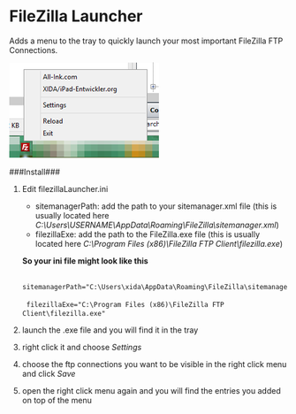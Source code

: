 FileZilla Launcher
============

Adds a menu to the tray to quickly launch your most important FileZilla FTP Connections.

![FileZilla Launcher](https://raw.githubusercontent.com/XIDA/windowstools/master/help/filezillaLauncher/images/filezillaLauncher_01.png)


###Install###
1. Edit filezillaLauncher.ini 
	* sitemanagerPath: add the path to your sitemanager.xml file (this is usually located here *C:\Users\USERNAME\AppData\Roaming\FileZilla\sitemanager.xml*)
	* filezillaExe: add the path to the FileZilla.exe file (this is usually located here *C:\Program Files (x86)\FileZilla FTP Client\filezilla.exe*)

	**So your ini file might look like this**


	    sitemanagerPath="C:\Users\xida\AppData\Roaming\FileZilla\sitemanager.xml"    
    
    	filezillaExe="C:\Program Files (x86)\FileZilla FTP Client\filezilla.exe"
	
	
2. launch the .exe file and you will find it in the tray

3. right click it and choose *Settings*

4. choose the ftp connections you want to be visible in the right click menu and click *Save*

5. open the right click menu again and you will find the entries you added on top of the menu
